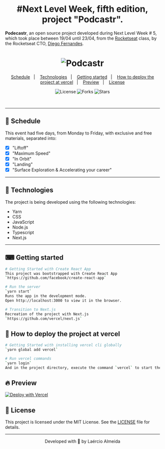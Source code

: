 <h1 align="center">#Next Level Week, fifth edition, project "Podcastr".</h1>

**Podecastr**, an open source project developed during Next Level Week # 5, which took place between 19/04 until 23/04, from the [Rocketseat](https://github.com/rocketseat) class, by the Rocketseat CTO, [Diego Fernandes](https://github.com/diego3g).

<h1 align="center">
    <img alt="Podcastr" title="Podcastr" src=".github/podcastr.svg" />
</h1>


<p align="center">
  <a href="#-schedule">Schedule</a>&nbsp;&nbsp;&nbsp;|&nbsp;&nbsp;&nbsp;
  <a href="#-technologies">Technologies</a>&nbsp;&nbsp;&nbsp;|&nbsp;&nbsp;&nbsp;
  <a href="#-getting-started">Getting started</a>&nbsp;&nbsp;&nbsp;|&nbsp;&nbsp;&nbsp;
  <a href="#-how-to-deploy-the-project-at-vercel">How to deploy the project at vercel</a>&nbsp;&nbsp;&nbsp;|&nbsp;&nbsp;&nbsp;
  <a href="#-preview">Preview</a>&nbsp;&nbsp;&nbsp;|&nbsp;&nbsp;&nbsp;
  <a href="#-license">License</a>
</p>

<p align="center">
  <img  src="https://img.shields.io/static/v1?label=license&message=MIT&color=5965E0&labelColor=121214" alt="License">
  
  <img src="https://img.shields.io/github/forks/Laercio2/Next-Level-Week-4?label=forks&message=MIT&color=5965E0&labelColor=121214" alt="Forks">     

  <img src="https://img.shields.io/github/stars/Laercio2/Next-Level-Week-4?label=stars&message=MIT&color=5965E0&labelColor=121214" alt="Stars">
</p>

<br>

---
## 📅 Schedule

This event had five days, from Monday to Friday, with exclusive and free materials, separated into:
- [x] "Liftoff"
- [x] "Maximum Speed"
- [x] "In Orbit"
- [x] "Landing"
- [x] "Surface Exploration & Accelerating your career"

---
## 🚀 Technologies

The project is being developed using the following technologies:

- Yarn
- CSS
- JavaScript
- Node.js 
- Typescript 
- Next.js
---

## ⌨ Getting started

```bash
# Getting Started with Create React App
This project was bootstrapped with Create React App
`https://github.com/facebook/create-react-app`

# Run the server
`yarn start`
Runs the app in the development mode.
Open http://localhost:3000 to view it in the browser.

# Transition to Next.js
Recreation of the project with Next.js
`https://github.com/vercel/next.js`
```

## 🏨 How to deploy the project at vercel

```bash
# Getting Started with installing vercel cli globally
`yarn global add vercel`

# Run vercel commands
`yarn login`
And in the project directory, execute the command `vercel` to start the application deployment
```

## 🔥 Preview

[![Deploy with Vercel](https://vercel.com/button)]()


## 📝 License

This project is licensed under the MIT License. See the [LICENSE](LICENSE.md) file for details.

---


<p align="center">Developed with 💜 by Laércio Almeida</p>
